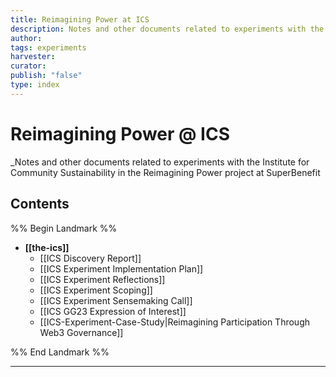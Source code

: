 ```yaml
---
title: Reimagining Power at ICS
description: Notes and other documents related to experiments with the Institute for Community Sustainability in the Reimagining Power project at SuperBenefit
author: 
tags: experiments
harvester: 
curator: 
publish: "false"
type: index
---
```

# Reimagining Power @ ICS

_Notes and other documents related to experiments with the Institute for Community Sustainability in the Reimagining Power project at SuperBenefit

## Contents

%% Begin Landmark %%
- **[[the-ics]]**
  - [[ICS Discovery Report]]
  - [[ICS Experiment Implementation Plan]]
  - [[ICS Experiment Reflections]]
  - [[ICS Experiment Scoping]]
  - [[ICS Experiment Sensemaking Call]]
  - [[ICS GG23 Expression of Interest]]
  - [[ICS-Experiment-Case-Study|Reimagining Participation Through Web3 Governance]]

%% End Landmark %%

---
